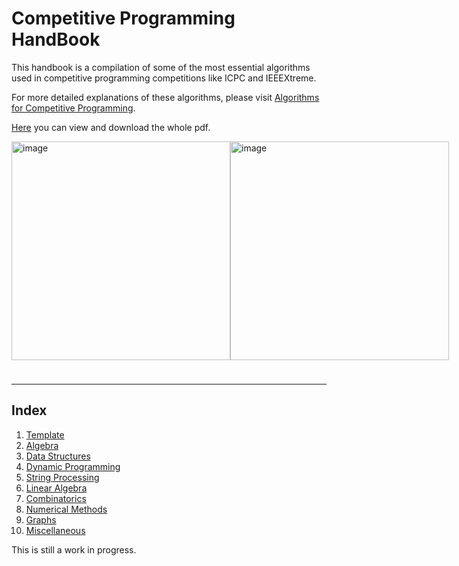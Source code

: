 # Competitive Programming HandBook

This handbook is a compilation of some of the most essential algorithms used in competitive programming competitions like ICPC and IEEEXtreme.

For more detailed explanations of these algorithms, please visit [Algorithms for Competitive Programming](https://cp-algorithms.com/).

[Here](./Tex/build/main.pdf) you can view and download the whole pdf.

<div style="display: flex; justify-content: space-between; margin-bottom: 1cm;">
  <img src="https://static.wixstatic.com/media/088799_2ff03e2c9a2c4cdf94e4dca464d5cfa8~mv2.png" alt="image" width="350"/>
  <img src="https://ieeextreme.org/wp-content/uploads/2023/02/ieeextreme_logo_general.png" alt="image" width="350"/>
</div>

---

## Index

1. [Template](./Algorithms/Template/template.cpp)
2. [Algebra](./Algorithms/Algebra/index.md) 
3. [Data Structures](./Algorithms/DataStructures/index.md)
4. [Dynamic Programming](./Algorithms/DynamicProgramming/index.md)
5. [String Processing](./Algorithms/StringProcessing/index.md)
6. [Linear Algebra](./Algorithms/LinearAlgebra/index.md)
7. [Combinatorics](./Algorithms/Combinatorics/index.md)
8. [Numerical Methods](./Algorithms/NumericalMethods/index.md)
9. [Graphs](./Algorithms/Graphs/index.md)
10. [Miscellaneous](./Algorithms/Miscellaneous/index.md)

This is still a work in progress. 